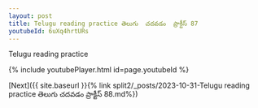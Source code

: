 ```yaml
---
layout: post
title: Telugu reading practice తెలుగు  చదవడం  ప్రాక్టీస్ 87
youtubeId: 6uXq4hrtURs
---
```

 
 
Telugu reading practice
 
 
 
 
 


{% include youtubePlayer.html id=page.youtubeId %}
 
[Next]({{ site.baseurl }}{% link  split2/_posts/2023-10-31-Telugu reading practice తెలుగు  చదవడం  ప్రాక్టీస్ 88.md%})
 
